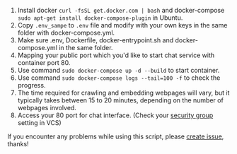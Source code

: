 1. Install docker `curl -fsSL get.docker.com | bash` and docker-compose `sudo apt-get install docker-compose-plugin` in Ubuntu.
2. Copy `.env_sampe` to `.env` file and modify with your own keys in the same folder with docker-compose.yml.
3. Make sure .env, Dockerfile, docker-entrypoint.sh and docker-compose.yml in the same folder.
4. Mapping your public port which you'd like to start chat service with container port 80.
5. Use command `sudo docker-compose up -d --build` to start container.
6. Use command `sudo docker-compose logs --tail=100 -f` to check the progress.
7. The time required for crawling and embedding webpages will vary, but it typically takes between 15 to 20 minutes, depending on the number of webpages involved.
8. Access your 80 port for chat interface. (Check your [security group](https://docs.twcc.ai/en/docs/user-guides/twcc/vcs/security-group/) setting in VCS)

If you encounter any problems while using this script, please [create issue](https://github.com/twcc/AFS_tools/issues/new), thanks!
